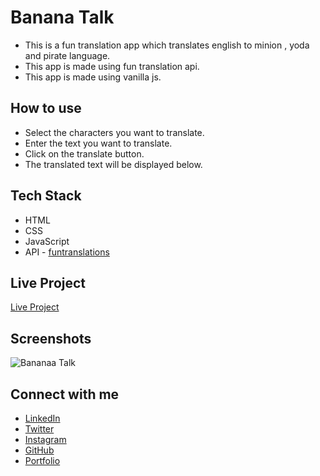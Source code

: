 # Banana Talk

- This is a fun translation app which translates english to minion , yoda and pirate language.
- This app is made using fun translation api.
- This app is made using vanilla js.

## How to use

- Select the characters you want to translate.
- Enter the text you want to translate.
- Click on the translate button.
- The translated text will be displayed below.

## Tech Stack

- HTML
- CSS
- JavaScript
- API - [funtranslations](https://funtranslations.com/api/minion)

## Live Project

[Live Project](https://bananatalkv2.netlify.app/)

## Screenshots

![Bananaa Talk](https://raw.githubusercontent.com/sahsisunny/banana-talk/master/BananaTalkV2.png)

## Connect with me

- [LinkedIn](https://www.linkedin.com/in/sahsisunny/)
- [Twitter](https://twitter.com/sahsisunny)
- [Instagram](https://www.instagram.com/sahsisunny/)
- [GitHub](https://github.com/sahsisunny)
- [Portfolio](https://sahsisunny.netlify.app/)
